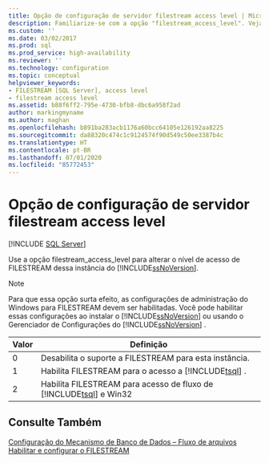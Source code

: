 ```yaml
---
title: Opção de configuração de servidor filestream access level | Microsoft Docs
description: Familiarize-se com a opção "filestream_access_level". Veja como ela altera o nível de acesso FILESTREAM para uma instância do SQL Server.
ms.custom: ''
ms.date: 03/02/2017
ms.prod: sql
ms.prod_service: high-availability
ms.reviewer: ''
ms.technology: configuration
ms.topic: conceptual
helpviewer_keywords:
- FILESTREAM [SQL Server], access level
- filestream access level
ms.assetid: b88f6ff2-795e-4730-bfb8-dbc6a958f2ad
author: markingmyname
ms.author: maghan
ms.openlocfilehash: b891ba283acb1176a60bcc64105e126192aa8225
ms.sourcegitcommit: da88320c474c1c9124574f90d549c50ee3387b4c
ms.translationtype: HT
ms.contentlocale: pt-BR
ms.lasthandoff: 07/01/2020
ms.locfileid: "85772453"
---
```

# <a name="filestream-access-level-server-configuration-option"></a>Opção de configuração de servidor filestream access level
 [!INCLUDE [SQL Server](../../includes/applies-to-version/sqlserver.md)]

  Use a opção filestream_access_level para alterar o nível de acesso de FILESTREAM dessa instância do [!INCLUDE[ssNoVersion](../../includes/ssnoversion-md.md)].  
  
> [!NOTE]  
>  Para que essa opção surta efeito, as configurações de administração do Windows para FILESTREAM devem ser habilitadas. Você pode habilitar essas configurações ao instalar o [!INCLUDE[ssNoVersion](../../includes/ssnoversion-md.md)] ou usando o Gerenciador de Configurações do [!INCLUDE[ssNoVersion](../../includes/ssnoversion-md.md)] .  
  
|Valor|Definição|  
|-----------|----------------|  
|0|Desabilita o suporte a FILESTREAM para esta instância.|  
|1|Habilita FILESTREAM para o acesso a [!INCLUDE[tsql](../../includes/tsql-md.md)] .|  
|2|Habilita FILESTREAM para acesso de fluxo de [!INCLUDE[tsql](../../includes/tsql-md.md)] e Win32|  
  
## <a name="see-also"></a>Consulte Também  
 [Configuração do Mecanismo de Banco de Dados – Fluxo de arquivos](https://msdn.microsoft.com/library/641a10a1-ae52-4d26-8f1c-a032a4aeff02)   
 [Habilitar e configurar o FILESTREAM](../../relational-databases/blob/enable-and-configure-filestream.md)  
  
  
